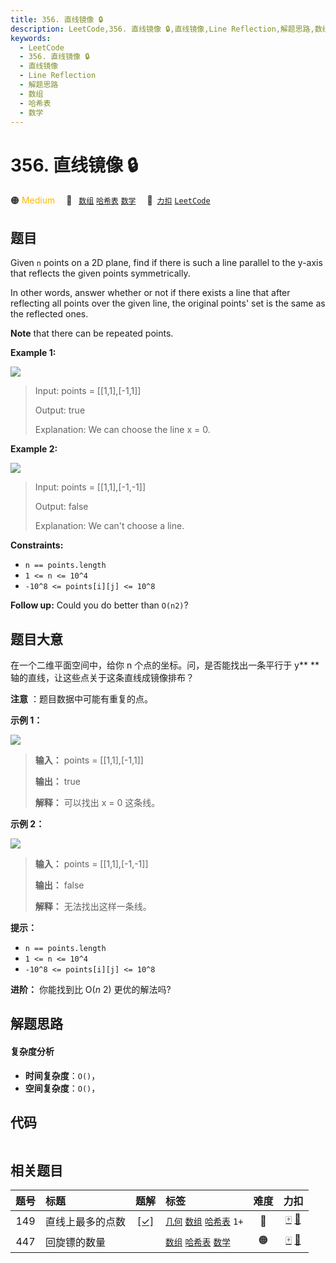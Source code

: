 ```yaml
---
title: 356. 直线镜像 🔒
description: LeetCode,356. 直线镜像 🔒,直线镜像,Line Reflection,解题思路,数组,哈希表,数学
keywords:
  - LeetCode
  - 356. 直线镜像 🔒
  - 直线镜像
  - Line Reflection
  - 解题思路
  - 数组
  - 哈希表
  - 数学
---
```


# 356. 直线镜像 🔒

🟠 <font color=#ffb800>Medium</font>&emsp; 🔖&ensp; [`数组`](/tag/array.md) [`哈希表`](/tag/hash-table.md) [`数学`](/tag/math.md)&emsp; 🔗&ensp;[`力扣`](https://leetcode.cn/problems/line-reflection) [`LeetCode`](https://leetcode.com/problems/line-reflection)

## 题目

Given `n` points on a 2D plane, find if there is such a line parallel to the
y-axis that reflects the given points symmetrically.

In other words, answer whether or not if there exists a line that after
reflecting all points over the given line, the original points' set is the
same as the reflected ones.

**Note** that there can be repeated points.



**Example 1:**

![](https://fastly.jsdelivr.net/gh/doocs/leetcode@main/solution/0300-0399/0356.Line%20Reflection/images/356_example_1.png)

> Input: points = [[1,1],[-1,1]]
> 
> Output: true
> 
> Explanation: We can choose the line x = 0.

**Example 2:**

![](https://fastly.jsdelivr.net/gh/doocs/leetcode@main/solution/0300-0399/0356.Line%20Reflection/images/356_example_2.png)

> Input: points = [[1,1],[-1,-1]]
> 
> Output: false
> 
> Explanation: We can't choose a line.

**Constraints:**

  * `n == points.length`
  * `1 <= n <= 10^4`
  * `-10^8 <= points[i][j] <= 10^8`



**Follow up:** Could you do better than `O(n2)`?


## 题目大意

在一个二维平面空间中，给你 n 个点的坐标。问，是否能找出一条平行于 y** ** 轴的直线，让这些点关于这条直线成镜像排布？

**注意** ：题目数据中可能有重复的点。



**示例 1：**

![](https://fastly.jsdelivr.net/gh/doocs/leetcode@main/solution/0300-0399/0356.Line%20Reflection/images/356_example_1.png)

> 
> 
> 
> 
> 
> **输入：** points = [[1,1],[-1,1]]
> 
> **输出：** true
> 
> **解释：** 可以找出 x = 0 这条线。
> 
> 

**示例 2：**

![](https://fastly.jsdelivr.net/gh/doocs/leetcode@main/solution/0300-0399/0356.Line%20Reflection/images/356_example_2.png)

> 
> 
> 
> 
> 
> **输入：** points = [[1,1],[-1,-1]]
> 
> **输出：** false
> 
> **解释：** 无法找出这样一条线。



**提示：**

  * `n == points.length`
  * `1 <= n <= 10^4`
  * `-10^8 <= points[i][j] <= 10^8`



**进阶：** 你能找到比 O(_n_ 2) 更优的解法吗?


## 解题思路

#### 复杂度分析

- **时间复杂度**：`O()`，
- **空间复杂度**：`O()`，

## 代码

```javascript

```

## 相关题目

<!-- prettier-ignore -->
| 题号 | 标题 | 题解 | 标签 | 难度 | 力扣 |
| :------: | :------ | :------: | :------ | :------: | :------: |
| 149 | 直线上最多的点数 | [[✓]](/problem/0149.md) |  [`几何`](/tag/geometry.md) [`数组`](/tag/array.md) [`哈希表`](/tag/hash-table.md) `1+` | 🔴 | [🀄️](https://leetcode.cn/problems/max-points-on-a-line) [🔗](https://leetcode.com/problems/max-points-on-a-line) |
| 447 | 回旋镖的数量 |  |  [`数组`](/tag/array.md) [`哈希表`](/tag/hash-table.md) [`数学`](/tag/math.md) | 🟠 | [🀄️](https://leetcode.cn/problems/number-of-boomerangs) [🔗](https://leetcode.com/problems/number-of-boomerangs) |